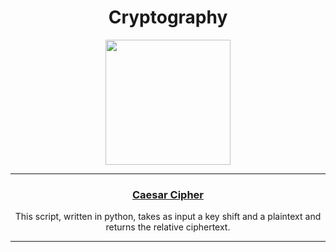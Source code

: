 
<!--p align="center"><img src="https://user-images.githubusercontent.com/53179989/155505992-cf7cfe47-7aef-4d7f-a6e6-ca63ba5b0cee.jpeg" /></p-->

<!--h3 align="center"> Hi! I’m "Jouleffect" </h3-->

<h1 align="center"> Cryptography </h1>

<p align="center"><img src="https://github.com/jouleffect/jouleffect.github.io/assets/53179989/3ac0aa59-4be7-4ea6-b612-149d037699c8.png" style="width:200px" />
</p>

* * *

<!--h2 align="center"!> Weapon List </h2-->

<h3 align="center"><a href="caesar.html">Caesar Cipher</a></h3>
<p align="center">This script, written in python, takes as input a key shift and a plaintext and returns the relative ciphertext.</p>


* * *
